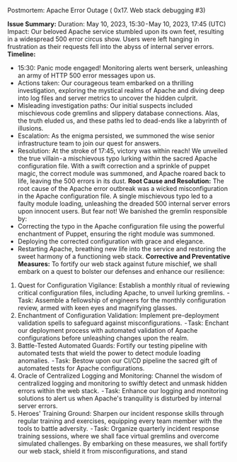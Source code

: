 Postmortem: Apache Error Outage ( 0x17. Web stack debugging #3)

**Issue Summary:**
Duration: May 10, 2023, 15:30 - May 10, 2023, 17:45 (UTC)
Impact: Our beloved Apache service stumbled upon its own feet, resulting in a widespread 500 error circus show. Users were left hanging in frustration as their requests fell into the abyss of internal server errors.
**Timeline:**
- 15:30: Panic mode engaged! Monitoring alerts went berserk, unleashing an army of HTTP 500 error messages upon us.
- Actions taken: Our courageous team embarked on a thrilling investigation, exploring the mystical realms of Apache and diving deep into log files and server metrics to uncover the hidden culprit.
- Misleading investigation paths: Our initial suspects included mischievous code gremlins and slippery database connections. Alas, the truth eluded us, and these paths led to dead-ends like a labyrinth of illusions.
- Escalation: As the enigma persisted, we summoned the wise senior infrastructure team to join our quest for answers.
- Resolution: At the stroke of 17:45, victory was within reach! We unveiled the true villain - a mischievous typo lurking within the sacred Apache configuration file. With a swift correction and a sprinkle of puppet magic, the correct module was summoned, and Apache roared back to life, leaving the 500 errors in its dust.
**Root Cause and Resolution:**
The root cause of the Apache error outbreak was a wicked misconfiguration in the Apache configuration file. A single mischievous typo led to a faulty module loading, unleashing the dreaded 500 internal server errors upon innocent users. But fear not! We banished the gremlin responsible by:
- Correcting the typo in the Apache configuration file using the powerful enchantment of Puppet, ensuring the right module was summoned.
- Deploying the corrected configuration with grace and elegance.
- Restarting Apache, breathing new life into the service and restoring the sweet harmony of a functioning web stack.
**Corrective and Preventative Measures:**
To fortify our web stack against future mischief, we shall embark on a quest to bolster our defenses and enhance our resilience:
1. Quest for Configuration Vigilance: Establish a monthly ritual of reviewing critical configuration files, including Apache, to unveil lurking gremlins.
 - Task: Assemble a fellowship of engineers for the monthly configuration review, armed with keen eyes and magnifying glasses.
2. Enchantment of Configuration Validation: Implement pre-deployment validation spells to safeguard against misconfigurations.
 - Task: Enchant our deployment process with automated validation of Apache configurations before unleashing changes upon the realm.
3. Battle-Tested Automated Guards: Fortify our testing pipeline with automated tests that wield the power to detect module loading anomalies.
 - Task: Bestow upon our CI/CD pipeline the sacred gift of automated tests for Apache configurations.
4. Oracle of Centralized Logging and Monitoring: Channel the wisdom of centralized logging and monitoring to swiftly detect and unmask hidden errors within the web stack.
 - Task: Enhance our logging and monitoring solutions to alert us when Apache's tranquility is disturbed by internal server errors.
5. Heroes' Training Ground: Sharpen our incident response skills through regular training and exercises, equipping every team member with the tools to battle adversity.
 - Task: Organize quarterly incident response training sessions, where we shall face virtual gremlins and overcome simulated challenges.
By embarking on these measures, we shall fortify our web stack, shield it from misconfigurations, and stand